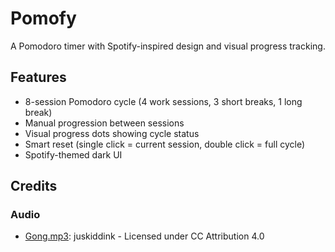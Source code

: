 # Pomofy

A Pomodoro timer with Spotify-inspired design and visual progress tracking.

## Features

- 8-session Pomodoro cycle (4 work sessions, 3 short breaks, 1 long break)
- Manual progression between sessions
- Visual progress dots showing cycle status
- Smart reset (single click = current session, double click = full cycle)
- Spotify-themed dark UI

## Credits

### Audio

- [Gong.mp3](https://freesound.org/people/juskiddink/sounds/86773/): juskiddink - Licensed under CC Attribution 4.0
